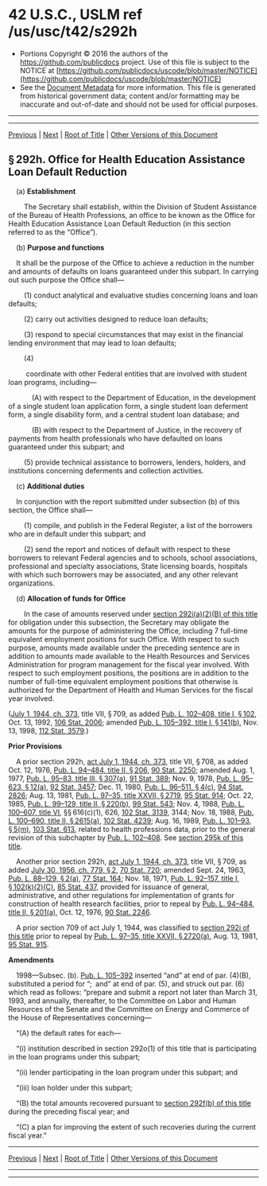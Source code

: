 ---
---

# 42 U.S.C., USLM ref /us/usc/t42/s292h

* Portions Copyright © 2016 the authors of the https://github.com/publicdocs project.
  Use of this file is subject to the NOTICE at [https://github.com/publicdocs/uscode/blob/master/NOTICE](https://github.com/publicdocs/uscode/blob/master/NOTICE)
* See the [Document Metadata](././../../../../../../..//README.md) for more information.
  This file is generated from historical government data; content and/or formatting may be inaccurate and out-of-date and should not be used for official purposes.

----------
----------

[Previous](./../../../../../../..//us/usc/t42/ch6A/schV/ptA/spti/m__us_usc_t42_s292g.md) | [Next](./../../../../../../..//us/usc/t42/ch6A/schV/ptA/spti/m__us_usc_t42_s292i.md) | [Root of Title](./../../../../../../../) | [Other Versions of this Document](https://publicdocs.github.io/go/links?ns=uslm&ref=%2Fus%2Fusc%2Ft42%2Fs292h)

## § 292h. Office for Health Education Assistance Loan Default Reduction

    (a) __Establishment__ 

        The Secretary shall establish, within the Division of Student Assistance of the Bureau of Health Professions, an office to be known as the Office for Health Education Assistance Loan Default Reduction (in this section referred to as the “Office”).

    (b) __Purpose and functions__ 

    It shall be the purpose of the Office to achieve a reduction in the number and amounts of defaults on loans guaranteed under this subpart. In carrying out such purpose the Office shall—

        (1) conduct analytical and evaluative studies concerning loans and loan defaults;

        (2) carry out activities designed to reduce loan defaults;

        (3) respond to special circumstances that may exist in the financial lending environment that may lead to loan defaults;

        (4)

         coordinate with other Federal entities that are involved with student loan programs, including—

            (A) with respect to the Department of Education, in the development of a single student loan application form, a single student loan deferment form, a single disability form, and a central student loan database; and

            (B) with respect to the Department of Justice, in the recovery of payments from health professionals who have defaulted on loans guaranteed under this subpart; and

        (5) provide technical assistance to borrowers, lenders, holders, and institutions concerning deferments and collection activities.

    (c) __Additional duties__ 

    In conjunction with the report submitted under subsection (b) of this section, the Office shall—

        (1) compile, and publish in the Federal Register, a list of the borrowers who are in default under this subpart; and

        (2) send the report and notices of default with respect to these borrowers to relevant Federal agencies and to schools, school associations, professional and specialty associations, State licensing boards, hospitals with which such borrowers may be associated, and any other relevant organizations.

    (d) __Allocation of funds for Office__ 

        In the case of amounts reserved under [section 292i(a)(2)(B) of this title][/us/usc/t42/s292i/a/2/B] for obligation under this subsection, the Secretary may obligate the amounts for the purpose of administering the Office, including 7 full-time equivalent employment positions for such Office. With respect to such purpose, amounts made available under the preceding sentence are in addition to amounts made available to the Health Resources and Services Administration for program management for the fiscal year involved. With respect to such employment positions, the positions are in addition to the number of full-time equivalent employment positions that otherwise is authorized for the Department of Health and Human Services for the fiscal year involved.

([July 1, 1944, ch. 373][/us/act/1944-07-01/ch373], title VII, § 709, as added [Pub. L. 102–408, title I, § 102][/us/pl/102/408/s102], Oct. 13, 1992, [106 Stat. 2006][/us/stat/106/2006]; amended [Pub. L. 105–392, title I, § 141(b)][/us/pl/105/392/s141/b], Nov. 13, 1998, [112 Stat. 3579][/us/stat/112/3579].)

 __Prior Provisions__ 

    A prior section 292h, [act July 1, 1944, ch. 373][/us/act/1944-07-01/ch373], title VII, § 708, as added Oct. 12, 1976, [Pub. L. 94–484, title II, § 206][/us/pl/94/484/s206], [90 Stat. 2250][/us/stat/90/2250]; amended Aug. 1, 1977, [Pub. L. 95–83, title III, § 307(a)][/us/pl/95/83/s307/a], [91 Stat. 389][/us/stat/91/389]; Nov. 9, 1978, [Pub. L. 95–623, § 12(a)][/us/pl/95/623/s12/a], [92 Stat. 3457][/us/stat/92/3457]; Dec. 11, 1980, [Pub. L. 96–511, § 4(c)][/us/pl/96/511/s4/c], [94 Stat. 2826][/us/stat/94/2826]; Aug. 13, 1981, [Pub. L. 97–35, title XXVII, § 2719][/us/pl/97/35/s2719], [95 Stat. 914][/us/stat/95/914]; Oct. 22, 1985, [Pub. L. 99–129, title II, § 220(b)][/us/pl/99/129/s220/b], [99 Stat. 543][/us/stat/99/543]; Nov. 4, 1988, [Pub. L. 100–607, title VI][/us/pl/100/607], §§ 616(c)(1), 626, [102 Stat. 3139][/us/stat/102/3139], 3144; Nov. 18, 1988, [Pub. L. 100–690, title II, § 2615(a)][/us/pl/100/690/s2615/a], [102 Stat. 4239][/us/stat/102/4239]; Aug. 16, 1989, [Pub. L. 101–93, § 5(m)][/us/pl/101/93/s5/m], [103 Stat. 613][/us/stat/103/613], related to health professions data, prior to the general revision of this subchapter by [Pub. L. 102–408][/us/pl/102/408]. See [section 295k of this title][/us/usc/t42/s295k].

    Another prior section 292h, [act July 1, 1944, ch. 373][/us/act/1944-07-01/ch373], title VII, § 709, as added [July 30, 1956, ch. 779, § 2][/us/act/1956-07-30/ch779/s2], [70 Stat. 720][/us/stat/70/720]; amended Sept. 24, 1963, [Pub. L. 88–129, § 2(a)][/us/pl/88/129/s2/a], [77 Stat. 164][/us/stat/77/164]; Nov. 18, 1971, [Pub. L. 92–157, title I, § 102(k)(2)(C)][/us/pl/92/157/s102/k/2/C], [85 Stat. 437][/us/stat/85/437], provided for issuance of general, administrative, and other regulations for implementation of grants for construction of health research facilities, prior to repeal by [Pub. L. 94–484, title II, § 201(a)][/us/pl/94/484/s201/a], Oct. 12, 1976, [90 Stat. 2246][/us/stat/90/2246].

    A prior section 709 of act July 1, 1944, was classified to [section 292i of this title][/us/usc/t42/s292i] prior to repeal by [Pub. L. 97–35, title XXVII, § 2720(a)][/us/pl/97/35/s2720/a], Aug. 13, 1981, [95 Stat. 915][/us/stat/95/915].

 __Amendments__ 

    1998—Subsec. (b). [Pub. L. 105–392][/us/pl/105/392] inserted “and” at end of par. (4)(B), substituted a period for “; and” at end of par. (5), and struck out par. (6) which read as follows: “prepare and submit a report not later than March 31, 1993, and annually, thereafter, to the Committee on Labor and Human Resources of the Senate and the Committee on Energy and Commerce of the House of Representatives concerning—

    “(A) the default rates for each—

    “(i) institution described in section 292o(1) of this title that is participating in the loan programs under this subpart;

    “(ii) lender participating in the loan program under this subpart; and

    “(iii) loan holder under this subpart;

    “(B) the total amounts recovered pursuant to [section 292f(b) of this title][/us/usc/t42/s292f/b] during the preceding fiscal year; and

    “(C) a plan for improving the extent of such recoveries during the current fiscal year.”

----------

[Previous](./../../../../../../..//us/usc/t42/ch6A/schV/ptA/spti/m__us_usc_t42_s292g.md) | [Next](./../../../../../../..//us/usc/t42/ch6A/schV/ptA/spti/m__us_usc_t42_s292i.md) | [Root of Title](./../../../../../../../) | [Other Versions of this Document](https://publicdocs.github.io/go/links?ns=uslm&ref=%2Fus%2Fusc%2Ft42%2Fs292h)

----------
----------

[/us/usc/t42/s292i/a/2/B]: https://publicdocs.github.io/go/links?ns=uslm&ref=%2Fus%2Fusc%2Ft42%2Fs292i%2Fa%2F2%2FB
[/us/act/1944-07-01/ch373]: https://publicdocs.github.io/go/links?ns=uslm&ref=%2Fus%2Fact%2F1944-07-01%2Fch373
[/us/pl/102/408/s102]: https://publicdocs.github.io/go/links?ns=uslm&ref=%2Fus%2Fpl%2F102%2F408%2Fs102
[/us/stat/106/2006]: https://publicdocs.github.io/go/links?ns=uslm&ref=%2Fus%2Fstat%2F106%2F2006
[/us/pl/105/392/s141/b]: https://publicdocs.github.io/go/links?ns=uslm&ref=%2Fus%2Fpl%2F105%2F392%2Fs141%2Fb
[/us/stat/112/3579]: https://publicdocs.github.io/go/links?ns=uslm&ref=%2Fus%2Fstat%2F112%2F3579
[/us/act/1944-07-01/ch373]: https://publicdocs.github.io/go/links?ns=uslm&ref=%2Fus%2Fact%2F1944-07-01%2Fch373
[/us/pl/94/484/s206]: https://publicdocs.github.io/go/links?ns=uslm&ref=%2Fus%2Fpl%2F94%2F484%2Fs206
[/us/stat/90/2250]: https://publicdocs.github.io/go/links?ns=uslm&ref=%2Fus%2Fstat%2F90%2F2250
[/us/pl/95/83/s307/a]: https://publicdocs.github.io/go/links?ns=uslm&ref=%2Fus%2Fpl%2F95%2F83%2Fs307%2Fa
[/us/stat/91/389]: https://publicdocs.github.io/go/links?ns=uslm&ref=%2Fus%2Fstat%2F91%2F389
[/us/pl/95/623/s12/a]: https://publicdocs.github.io/go/links?ns=uslm&ref=%2Fus%2Fpl%2F95%2F623%2Fs12%2Fa
[/us/stat/92/3457]: https://publicdocs.github.io/go/links?ns=uslm&ref=%2Fus%2Fstat%2F92%2F3457
[/us/pl/96/511/s4/c]: https://publicdocs.github.io/go/links?ns=uslm&ref=%2Fus%2Fpl%2F96%2F511%2Fs4%2Fc
[/us/stat/94/2826]: https://publicdocs.github.io/go/links?ns=uslm&ref=%2Fus%2Fstat%2F94%2F2826
[/us/pl/97/35/s2719]: https://publicdocs.github.io/go/links?ns=uslm&ref=%2Fus%2Fpl%2F97%2F35%2Fs2719
[/us/stat/95/914]: https://publicdocs.github.io/go/links?ns=uslm&ref=%2Fus%2Fstat%2F95%2F914
[/us/pl/99/129/s220/b]: https://publicdocs.github.io/go/links?ns=uslm&ref=%2Fus%2Fpl%2F99%2F129%2Fs220%2Fb
[/us/stat/99/543]: https://publicdocs.github.io/go/links?ns=uslm&ref=%2Fus%2Fstat%2F99%2F543
[/us/pl/100/607]: https://publicdocs.github.io/go/links?ns=uslm&ref=%2Fus%2Fpl%2F100%2F607
[/us/stat/102/3139]: https://publicdocs.github.io/go/links?ns=uslm&ref=%2Fus%2Fstat%2F102%2F3139
[/us/pl/100/690/s2615/a]: https://publicdocs.github.io/go/links?ns=uslm&ref=%2Fus%2Fpl%2F100%2F690%2Fs2615%2Fa
[/us/stat/102/4239]: https://publicdocs.github.io/go/links?ns=uslm&ref=%2Fus%2Fstat%2F102%2F4239
[/us/pl/101/93/s5/m]: https://publicdocs.github.io/go/links?ns=uslm&ref=%2Fus%2Fpl%2F101%2F93%2Fs5%2Fm
[/us/stat/103/613]: https://publicdocs.github.io/go/links?ns=uslm&ref=%2Fus%2Fstat%2F103%2F613
[/us/pl/102/408]: https://publicdocs.github.io/go/links?ns=uslm&ref=%2Fus%2Fpl%2F102%2F408
[/us/usc/t42/s295k]: https://publicdocs.github.io/go/links?ns=uslm&ref=%2Fus%2Fusc%2Ft42%2Fs295k
[/us/act/1944-07-01/ch373]: https://publicdocs.github.io/go/links?ns=uslm&ref=%2Fus%2Fact%2F1944-07-01%2Fch373
[/us/act/1956-07-30/ch779/s2]: https://publicdocs.github.io/go/links?ns=uslm&ref=%2Fus%2Fact%2F1956-07-30%2Fch779%2Fs2
[/us/stat/70/720]: https://publicdocs.github.io/go/links?ns=uslm&ref=%2Fus%2Fstat%2F70%2F720
[/us/pl/88/129/s2/a]: https://publicdocs.github.io/go/links?ns=uslm&ref=%2Fus%2Fpl%2F88%2F129%2Fs2%2Fa
[/us/stat/77/164]: https://publicdocs.github.io/go/links?ns=uslm&ref=%2Fus%2Fstat%2F77%2F164
[/us/pl/92/157/s102/k/2/C]: https://publicdocs.github.io/go/links?ns=uslm&ref=%2Fus%2Fpl%2F92%2F157%2Fs102%2Fk%2F2%2FC
[/us/stat/85/437]: https://publicdocs.github.io/go/links?ns=uslm&ref=%2Fus%2Fstat%2F85%2F437
[/us/pl/94/484/s201/a]: https://publicdocs.github.io/go/links?ns=uslm&ref=%2Fus%2Fpl%2F94%2F484%2Fs201%2Fa
[/us/stat/90/2246]: https://publicdocs.github.io/go/links?ns=uslm&ref=%2Fus%2Fstat%2F90%2F2246
[/us/usc/t42/s292i]: https://publicdocs.github.io/go/links?ns=uslm&ref=%2Fus%2Fusc%2Ft42%2Fs292i
[/us/pl/97/35/s2720/a]: https://publicdocs.github.io/go/links?ns=uslm&ref=%2Fus%2Fpl%2F97%2F35%2Fs2720%2Fa
[/us/stat/95/915]: https://publicdocs.github.io/go/links?ns=uslm&ref=%2Fus%2Fstat%2F95%2F915
[/us/pl/105/392]: https://publicdocs.github.io/go/links?ns=uslm&ref=%2Fus%2Fpl%2F105%2F392
[/us/usc/t42/s292f/b]: https://publicdocs.github.io/go/links?ns=uslm&ref=%2Fus%2Fusc%2Ft42%2Fs292f%2Fb


